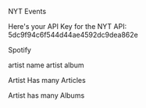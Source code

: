 NYT Events

Here's your API Key for the NYT API: 5dc9f94c6f544d44ae4592dc9dea862e



Spotify

artist name
artist album

Artist Has many Articles

Artist has many Albums

